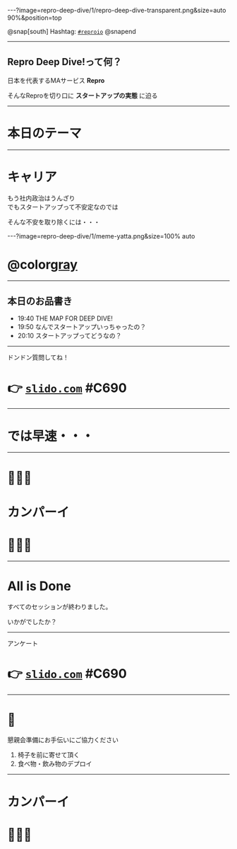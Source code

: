 ---?image=repro-deep-dive/1/repro-deep-dive-transparent.png&size=auto 90%&position=top

@snap[south]
Hashtag: [`#reproio`](https://twitter.com/hashtag/reproio)
@snapend

---

## Repro Deep Dive!って何？

日本を代表するMAサービス **Repro**

そんなReproを切り口に **スタートアップの実態** に迫る

---

# 本日のテーマ

---

# キャリア

もう社内政治はうんざり<br>でもスタートアップって不安定なのでは

そんな不安を取り除くには・・・

---?image=repro-deep-dive/1/meme-yatta.png&size=100% auto

# @color[gray](先駆者に聞くのが<br>手っ取り早い！)

---

## 本日のお品書き

- 19:40 THE MAP FOR DEEP DIVE!
- 19:50 なんでスタートアップいっちゃったの？
- 20:10 スタートアップってどうなの？

---

ドンドン質問してね！

# 👉 [`slido.com`](https://app2.sli.do/event/mi2xjpto) #C690

---

# では早速・・・

---

# 🍻🍻🍻
# カンパーイ
# 🍻🍻🍻

---

# All is Done

すべてのセッションが終わりました。

いかがでしたか？

---

アンケート

# 👉 [`slido.com`](https://app2.sli.do/event/mi2xjpto) #C690


---

# 🙏

懇親会準備にお手伝いにご協力ください

1. 椅子を前に寄せて頂く
1. 食べ物・飲み物のデプロイ

---

# カンパーイ
# 🍻🍻🍻

